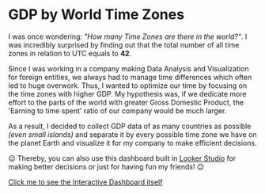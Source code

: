 # GDP by World Time Zones
I was once wondering: *"How many Time Zones are there in the world?"*. I was incredibly surprised by finding out that the total number of all time zones in relation to UTC equals to **42**.

Since I was working in a company making Data Analysis and Visualization for foreign entities, we always had to manage time differences which often led to huge overwork. Thus, I wanted to optimize our time by focusing on the time zones with higher GDP. My hypothesis was, if we dedicate more effort to the parts of the world with greater Gross Domestic Product, the 'Earning to time spent' ratio of our company would be much larger. 

As a result, I decided to collect GDP data of as many countries as possible *(even small islands)* and separate it by every possible time zone we have on the planet Earth and visualize it for my company to make efficient decisions. 

😉 Thereby, you can also use this dashboard built in [Looker Studio](https://lookerstudio.google.com) for making better decisions or just for having fun my friends! 😉

[Click me to see the Interactive Dashboard itself](https://lookerstudio.google.com/reporting/d55e8bb9-36f6-419f-903c-74877815370c/page/5YgID)
